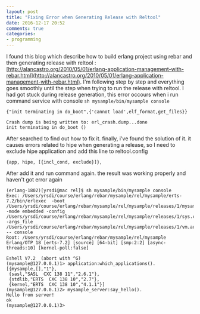 ```yaml
---
layout: post
title: "Fixing Error when Generating Release with Reltool"
date: 2016-12-17 20:52
comments: true
categories: 
- programming
---
```


I found this blog which describe how to build erlang project using rebar and then generating release with reltool : [http://alancastro.org/2010/05/01/erlang-application-management-with-rebar.html](http://alancastro.org/2010/05/01/erlang-application-management-with-rebar.html). I'm following step by step and everything goes smoothly until the step when trying to run the release with reltool. I had got stuck during release generation, this error occours when i run command service with console 
`sh mysample/bin/mysample console`

```
{"init terminating in do_boot",{'cannot load',elf_format,get_files}}

Crash dump is being written to: erl_crash.dump...done
init terminating in do_boot ()

```
<!--more-->

After searched to find out how to fix it. finally, i've found the solution of it. it causes errors related to hipe when generating a release, so I need to exclude hipe application and add this line to reltool.config

```
{app, hipe, [{incl_cond, exclude}]},

```
After add it and run command again. the result was working properly and haven't got error again

```
(erlang-1802)[yrsdi@mac rel]$ sh mysample/bin/mysample console
Exec: /Users/yrsdi/course/erlang/rebar/mysample/rel/mysample/erts-7.2/bin/erlexec  -boot /Users/yrsdi/course/erlang/rebar/mysample/rel/mysample/releases/1/mysample -mode embedded -config /Users/yrsdi/course/erlang/rebar/mysample/rel/mysample/releases/1/sys.config -args_file /Users/yrsdi/course/erlang/rebar/mysample/rel/mysample/releases/1/vm.args -- console
Root: /Users/yrsdi/course/erlang/rebar/mysample/rel/mysample
Erlang/OTP 18 [erts-7.2] [source] [64-bit] [smp:2:2] [async-threads:10] [kernel-poll:false]

Eshell V7.2  (abort with ^G)
(mysample@127.0.0.1)1> application:which_applications().
[{mysample,[],"1"},
 {sasl,"SASL  CXC 138 11","2.6.1"},
 {stdlib,"ERTS  CXC 138 10","2.7"},
 {kernel,"ERTS  CXC 138 10","4.1.1"}]
(mysample@127.0.0.1)2> mysample_server:say_hello().
Hello from server!
ok
(mysample@127.0.0.1)3> 

```
